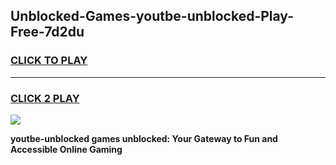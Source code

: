 
## Unblocked-Games-youtbe-unblocked-Play-Free-7d2du
<h3>
<a href="https://premium76.site?title=youtbe-unblocked&ref=18A1">CLICK TO PLAY</a></h3>
<hr>

<h3>
<a href="https://premium76.site?title=youtbe-unblocked&ref=18A1">CLICK 2 PLAY</a>
  
</h3>

<a href="https://premium76.site?title=youtbe-unblocked&ref=18A1"><img src="https://clearcache.store/games.png"></a>


**youtbe-unblocked games unblocked: Your Gateway to Fun and Accessible Online Gaming**
